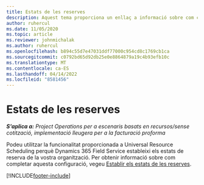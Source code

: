 ```yaml
---
title: Estats de les reserves
description: Aquest tema proporciona un enllaç a informació sobre com configurar els estats de reserva a Project Operations.
author: ruhercul
ms.date: 11/05/2020
ms.topic: article
ms.reviewer: johnmichalak
ms.author: ruhercul
ms.openlocfilehash: b894c55d7e47031ddf77000c954cd8c1769cb1ca
ms.sourcegitcommit: c0792bd65d92db25e0e8864879a19c4b93efb10c
ms.translationtype: MT
ms.contentlocale: ca-ES
ms.lasthandoff: 04/14/2022
ms.locfileid: "8581456"
---
```

# <a name="booking-statuses"></a>Estats de les reserves

_**S'aplica a:** Project Operations per a escenaris basats en recursos/sense cotització, implementació lleugera per a la facturació proforma_

Podeu utilitzar la funcionalitat proporcionada a Universal Resource Scheduling perquè Dynamics 365 Field Service estableixi els estats de reserva de la vostra organització. Per obtenir informació sobre com completar aquesta configuració, vegeu [Establir els estats de les reserves](/dynamics365/field-service/set-up-booking-statuses).


[!INCLUDE[footer-include](../includes/footer-banner.md)]